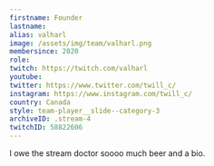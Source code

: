 ```yaml
---
firstname: Founder
lastname: 
alias: valharl
image: /assets/img/team/valharl.png
membersince: 2020
role:
twitch: https://twitch.com/valharl
youtube:
twitter: https://www.twitter.com/twill_c/
instagram: https://www.instagram.com/twill_c/
country: Canada
style: team-player__slide--category-3
archiveID: .stream-4
twitchID: 58822606 
---
```

I owe the stream doctor soooo much beer and a bio.